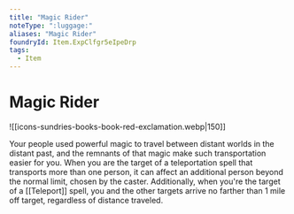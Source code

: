 ```yaml
---
title: "Magic Rider"
noteType: ":luggage:"
aliases: "Magic Rider"
foundryId: Item.ExpClfgr5eIpeDrp
tags:
  - Item
---
```


# Magic Rider
![[icons-sundries-books-book-red-exclamation.webp|150]]

Your people used powerful magic to travel between distant worlds in the distant past, and the remnants of that magic make such transportation easier for you. When you are the target of a teleportation spell that transports more than one person, it can affect an additional person beyond the normal limit, chosen by the caster. Additionally, when you're the target of a [[Teleport]] spell, you and the other targets arrive no farther than 1 mile off target, regardless of distance traveled.

